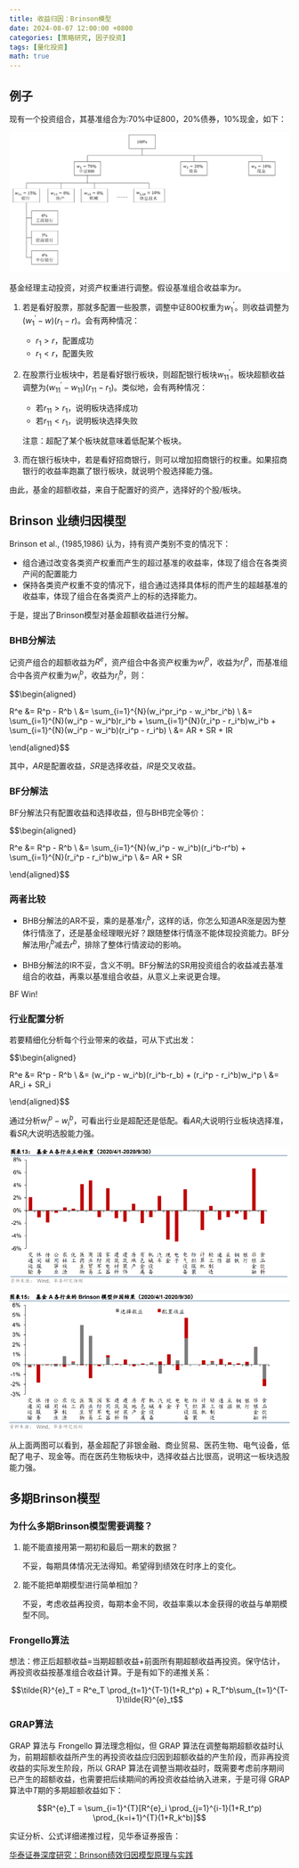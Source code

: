 ```yaml
---
title: 收益归因：Brinson模型
date: 2024-08-07 12:00:00 +0800
categories: [策略研究, 因子投资]
tags: [量化投资]
math: true
---
```


## 例子

现有一个投资组合，其基准组合为:70%中证800，20%债券，10%现金，如下：

![](images/ricequant/p.png)

基金经理主动投资，对资产权重进行调整。假设基准组合收益率为$r$。

1. 若是看好股票，那就多配置一些股票，调整中证800权重为$w_1^{\prime}$。则收益调整为($w_1^{\prime}-w)(r_1-r)$。会有两种情况：

    - $r_1>r$，配置成功
    - $r_1<r$，配置失败

2. 在股票行业板块中，若是看好银行板块，则超配银行板块$w_{11}^{\prime}$。板块超额收益调整为$(w_{11}^{\prime}-w_{11})(r_{11}-r_1)$。类似地，会有两种情况：

    - 若$r_{11}>r_1$，说明板块选择成功
    - 若$r_{11}<r_1$，说明板块选择失败

    注意：超配了某个板块就意味着低配某个板块。

3. 而在银行板块中，若是看好招商银行，则可以增加招商银行的权重。如果招商银行的收益率跑赢了银行板块，就说明个股选择能力强。

由此，基金的超额收益，来自于配置好的资产，选择好的个股/板块。

## Brinson 业绩归因模型

Brinson et al., (1985,1986) 认为，持有资产类别不变的情况下：

- 组合通过改变各类资产权重而产生的超过基准的收益率，体现了组合在各类资产间的配置能力
- 保持各类资产权重不变的情况下，组合通过选择具体标的而产生的超越基准的收益率，体现了组合在各类资产上的标的选择能力。

于是，提出了Brinson模型对基金超额收益进行分解。

### BHB分解法

记资产组合的超额收益为$R^e$，资产组合中各资产权重为$w_i^p$，收益为$r_i^p$，而基准组合中各资产权重为$w_i^b$，收益为$r_i^b$，则：

$$\begin{aligned}

R^e &= R^p - R^b \\
    &= \sum_{i=1}^{N}(w_i^pr_i^p - w_i^br_i^b) \\
    &= \sum_{i=1}^{N}(w_i^p - w_i^b)r_i^b + \sum_{i=1}^{N}(r_i^p - r_i^b)w_i^b +
    \sum_{i=1}^{N}(w_i^p - w_i^b)(r_i^p - r_i^b) \\
    &= AR + SR + IR

\end{aligned}$$

其中，$AR$是配置收益，$SR$是选择收益，$IR$是交叉收益。

### BF分解法

BF分解法只有配置收益和选择收益，但与BHB完全等价：

$$\begin{aligned}

R^e &= R^p - R^b \\
    &= \sum_{i=1}^{N}(w_i^p - w_i^b)(r_i^b-r^b) + \sum_{i=1}^{N}(r_i^p - r_i^b)w_i^p  \\
    &= AR + SR

\end{aligned}$$

### 两者比较

- BHB分解法的AR不妥，乘的是基准$r_i^b$，这样的话，你怎么知道AR涨是因为整体行情涨了，还是基金经理眼光好？跟随整体行情涨不能体现投资能力。BF分解法用$r_i^b$减去$r^b$，排除了整体行情波动的影响。

- BHB分解法的IR不妥，含义不明。BF分解法的SR用投资组合的收益减去基准组合的收益，再乘以基准组合收益，从意义上来说更合理。

BF Win!

### 行业配置分析

若要精细化分析每个行业带来的收益，可从下式出发：

$$\begin{aligned}

R^e &= R^p - R^b \\
    &= (w_i^p - w_i^b)(r_i^b-r_b) + (r_i^p - r_i^b)w_i^p  \\
    &= AR_i + SR_i

\end{aligned}$$

通过分析$w_i^p - w_i^b$，可看出行业是超配还是低配。看$AR_i$大说明行业板块选择准，看$SR_i$大说明选股能力强。

![](images/ricequant/1.png)

![](images/ricequant/2.png)

从上面两图可以看到，基金超配了非银金融、商业贸易、医药生物、电气设备，低配了电子、现金等。而在医药生物板块中，选择收益占比很高，说明这一板块选股能力强。

## 多期Brinson模型

### 为什么多期Brinson模型需要调整？

1. 能不能直接用第一期初和最后一期末的数据？

    不妥，每期具体情况无法得知。希望得到绩效在时序上的变化。

2. 能不能把单期模型进行简单相加？

    不妥，考虑收益再投资，每期本金不同，收益率乘以本金获得的收益与单期模型不同。

### Frongello算法

想法：修正后超额收益=当期超额收益+前面所有期超额收益再投资。保守估计，再投资收益按基准组合收益计算。于是有如下的递推关系：

$$\tilde{R}^{e}_T = R^e_T \prod_{t=1}^{T-1}(1+R_t^p) + R_T^b\sum_{t=1}^{T-1}\tilde{R}^{e}_t$$

### GRAP算法

GRAP 算法与 Frongello 算法理念相似，但 GRAP 算法在调整每期超额收益时认为，前期超额收益所产生的再投资收益应归因到超额收益的产生阶段，而非再投资收益的实际发生阶段，所以 GRAP 算法在调整当期收益时，既需要考虑前序期间已产生的超额收益，也需要把后续期间的再投资收益给纳入进来，于是可得 GRAP 算法中$T$期的多期超额收益如下：

$$R^{e}_T = \sum_{i=1}^{T}[R^{e}_i \prod_{j=1}^{i-1}(1+R_t^p) \prod_{k=i+1}^{T}(1+R_k^b)]$$


实证分析、公式详细递推过程，见华泰证券报告：

[华泰证券深度研究：Brinson绩效归因模型原理与实践](/images/ricequant/Brinson绩效归因模型原理与实践.pdf)
